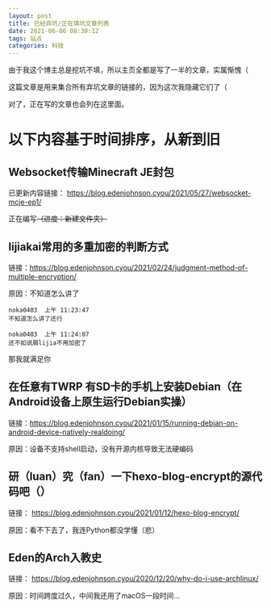 ```yaml
---
layout: post
title: 已经弃坑/正在填坑文章列表
date: 2021-06-06 08:30:12
tags: 站点
categories: 科技
---
```


由于我这个博主总是挖坑不填，所以主页全都是写了一半的文章，实属惭愧（

这篇文章是用来集合所有弃坑文章的链接的，因为这次我隐藏它们了（

对了，正在写的文章也会列在这里面。

# 以下内容基于时间排序，从新到旧

## Websocket传输Minecraft JE封包

已更新内容链接： https://blog.edenjohnson.cyou/2021/05/27/websocket-mcje-ep1/

正在编写~~（进度：新建文件夹）~~

## lijiakai常用的多重加密的判断方式

链接：https://blog.edenjohnson.cyou/2021/02/24/judgment-method-of-multiple-encryption/

原因：不知道怎么讲了

```
noka0403  上午 11:23:47
不知道怎么讲了还行

noka0403  上午 11:24:07
还不如说屑lijia不用加密了
```

那我就满足你

## 在任意有TWRP 有SD卡的手机上安装Debian（在Android设备上原生运行Debian实操）

链接：https://blog.edenjohnson.cyou/2021/01/15/running-debian-on-android-device-natively-realdoing/

原因：设备不支持shell启动，没有开源内核导致无法硬编码

## 研（luan）究（fan）一下hexo-blog-encrypt的源代码吧（）

链接： https://blog.edenjohnson.cyou/2021/01/12/hexo-blog-encrypt/

原因：看不下去了，我连Python都没学懂（悲）

## Eden的Arch入教史

链接： https://blog.edenjohnson.cyou/2020/12/20/why-do-i-use-archlinux/

原因：时间跨度过久，中间我还用了macOS一段时间...

